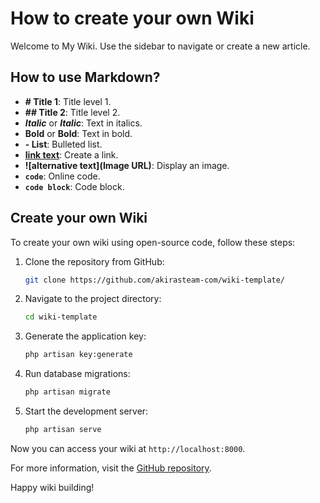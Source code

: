 # How to create your own Wiki

Welcome to My Wiki. Use the sidebar to navigate or create a new article.

## How to use Markdown?

- **# Title 1**: Title level 1.
- **## Title 2**: Title level 2.
- **_Italic_** or **_Italic_**: Text in italics.
- **__Bold__** or **__Bold__**: Text in bold.
- **- List**: Bulleted list.
- **[link text](URL)**: Create a link.
- **![alternative text](Image URL)**: Display an image.
- **`code`**: Online code.
- **```code block```**: Code block.

## Create your own Wiki

To create your own wiki using open-source code, follow these steps:

1. Clone the repository from GitHub:
    ```bash
    git clone https://github.com/akirasteam-com/wiki-template/
    ```

2. Navigate to the project directory:
    ```bash
    cd wiki-template
    ```

3. Generate the application key:
    ```bash
    php artisan key:generate
    ```

4. Run database migrations:
    ```bash
    php artisan migrate
    ```

5. Start the development server:
    ```bash
    php artisan serve
    ```

Now you can access your wiki at `http://localhost:8000`.

For more information, visit the [GitHub repository](https://github.com/akirasteam-com/wiki-template/).

Happy wiki building!
